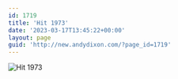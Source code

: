 ```yaml
---
id: 1719
title: 'Hit 1973'
date: '2023-03-17T13:45:22+00:00'
layout: page
guid: 'http://new.andydixon.com/?page_id=1719'
---
```


![Hit 1973](https://i0.wp.com/assets.g8x2.ldn.idrivee2-23.com/posters/Hit%201973%2001.jpg?w=1200&ssl=1 "Hit 1973")